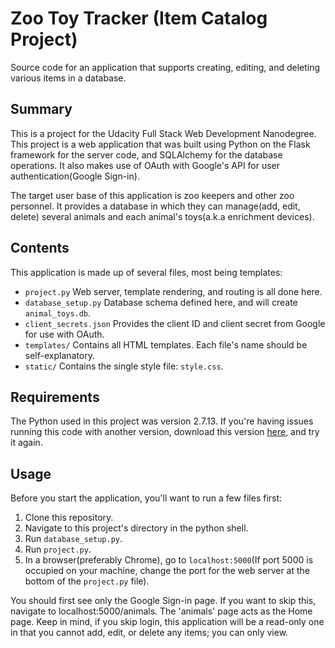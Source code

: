 # Zoo Toy Tracker (Item Catalog Project)
Source code for an application that supports creating, editing, and deleting various items in a database.

## Summary
This is a project for the Udacity Full Stack Web Development Nanodegree. This project is a web application that was built using Python on the Flask framework for the server code, and SQLAlchemy for the database operations. It also makes use of OAuth with Google's API for user authentication(Google Sign-in).

The target user base of this application is zoo keepers and other zoo personnel. It provides a database in which they can manage(add, edit, delete) several animals and each animal's toys(a.k.a enrichment devices).

## Contents
This application is made up of several files, most being templates:
- `project.py` Web server, template rendering, and routing is all done here.
- `database_setup.py` Database schema defined here, and will create `animal_toys.db`.
- `client_secrets.json` Provides the client ID and client secret from Google for use with OAuth.
- `templates/` Contains all HTML templates. Each file's name should be self-explanatory.
- `static/` Contains the single style file: `style.css`.

## Requirements
The Python used in this project was version 2.7.13. If you're having issues running this code with another version, download this version [here](https://www.python.org/downloads/), and try it again.

## Usage
Before you start the application, you'll want to run a few files first:
1. Clone this repository.
2. Navigate to this project's directory in the python shell.
3. Run `database_setup.py`.
5. Run `project.py`.
6. In a browser(preferably Chrome), go to `localhost:5000`(If port 5000 is occupied on your machine, change the port for the web server at the bottom of the `project.py` file).

You should first see only the Google Sign-in page. If you want to skip this, navigate to localhost:5000/animals. The 'animals' page acts as the Home page. Keep in mind, if you skip login, this application will be a read-only one in that you cannot add, edit, or delete any items; you can only view.
